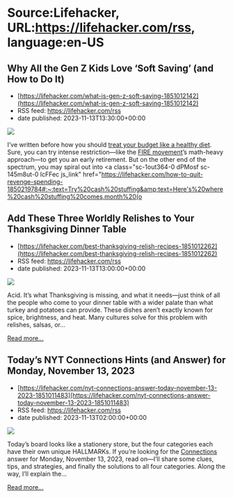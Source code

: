 # Source:Lifehacker, URL:https://lifehacker.com/rss, language:en-US

## Why All the Gen Z Kids Love ‘Soft Saving’ (and How to Do It)
 - [https://lifehacker.com/what-is-gen-z-soft-saving-1851012142](https://lifehacker.com/what-is-gen-z-soft-saving-1851012142)
 - RSS feed: https://lifehacker.com/rss
 - date published: 2023-11-13T13:30:00+00:00

<img class="type:primaryImage" src="https://i.kinja-img.com/image/upload/c_fit,q_80,w_636/0407e2911d8a2e23cbfc378f5d377e14.jpg" /><p>I’ve written before how you should <a class="sc-1out364-0 dPMosf sc-145m8ut-0 lcFFec js_link" href="https://lifehacker.com/you-should-treat-your-budget-like-a-healthy-diet-1850860460" rel="noopener noreferrer" target="_blank">treat your budget like a healthy diet</a>. Sure, you can try intense restriction—like the <a class="sc-1out364-0 dPMosf sc-145m8ut-0 lcFFec js_link" href="https://lifehacker.com/the-basics-of-fire-financial-independence-and-early-re-1820129768" rel="noopener noreferrer" target="_blank">FIRE movement</a>’s math-heavy approach—to get you an early retirement. But on the other end of the spectrum, you may spiral out into <a class="sc-1out364-0 dPMosf sc-145m8ut-0 lcFFec js_link" href="https://lifehacker.com/how-to-quit-revenge-spending-1850219784#:~:text=Try%20cash%20stuffing&amp;text=Here's%20where%20cash%20stuffing%20comes,month%20(o

## Add These Three Worldly Relishes to Your Thanksgiving Dinner Table
 - [https://lifehacker.com/best-thanksgiving-relish-recipes-1851012262](https://lifehacker.com/best-thanksgiving-relish-recipes-1851012262)
 - RSS feed: https://lifehacker.com/rss
 - date published: 2023-11-13T13:00:00+00:00

<img class="type:primaryImage" src="https://i.kinja-img.com/image/upload/c_fit,q_80,w_636/d6f0ebfe6f035869f66eef52bd6d751f.jpg" /><p>Acid. It’s what Thanksgiving is missing, and what it needs—just think of all the people who come to your dinner table with a wider palate than what turkey and potatoes can provide. These dishes aren’t exactly known for spice, brightness, and heat. Many cultures solve for this problem with relishes, salsas, or…</p><p><a href="https://lifehacker.com/best-thanksgiving-relish-recipes-1851012262">Read more...</a></p>

## Today’s NYT Connections Hints (and Answer) for Monday, November 13, 2023
 - [https://lifehacker.com/nyt-connections-answer-today-november-13-2023-1851011483](https://lifehacker.com/nyt-connections-answer-today-november-13-2023-1851011483)
 - RSS feed: https://lifehacker.com/rss
 - date published: 2023-11-13T02:00:00+00:00

<img class="type:primaryImage" src="https://i.kinja-img.com/image/upload/c_fit,q_80,w_636/50b7cc3f704a95384409b8fe084fa264.jpg" /><p>Today’s board looks like a stationery store, but the four categories each have their own unique HALLMARKs. If you’re looking for the <a class="sc-1out364-0 dPMosf sc-145m8ut-0 lcFFec js_link" href="https://www.nytimes.com/games/connections" rel="noopener noreferrer" target="_blank">Connections</a> answer for Monday, November 13, 2023, read on—I’ll share some clues, tips, and strategies, and finally the solutions to all four categories. Along the way, I’ll explain the…</p><p><a href="https://lifehacker.com/nyt-connections-answer-today-november-13-2023-1851011483">Read more...</a></p>

